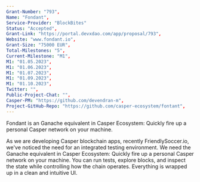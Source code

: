 ```yaml
---
Grant-Number: "793",
Name: "Fondant",
Service-Provider: "BlockBites"
Status: "Accepted",
Grant-Link: "https://portal.devxdao.com/app/proposal/793",
Website: "www.fondant.io",
Grant-Size:	"75000 EUR",
Total-Milestones: "5",
Current-Milestone: "M1",
M1: "01.05.2023",
M1: "01.06.2023",
M1: "01.07.2023",
M1: "01.09.2023",
M1: "01.10.2023",
Twitter: "",
Public-Project-Chat: "",
Casper-PM: "https://github.com/devendran-m",
Project-GitHub-Repo: "https://github.com/casper-ecosystem/fontant",
---
```

<!--lang:en--> 
Fondant is an Ganache equivalent in Casper Ecosystem: Quickly fire up a personal Casper network on your machine.

As we are developing Casper blockchain apps, recently FriendlySoccer.io, we've noticed the need for an integrated testing environment. We need the Ganache equivalent in Casper Ecosystem: Quickly fire up a personal Casper network on your machine. You can run tests, explore blocks, and inspect the state while controlling how the chain operates. Everything is wrapped up in a clean and intuitive UI.
<!--lang:es--] 
test
<!--lang:de--] 
test
<!--lang:fr--] 
test
<!--lang:pl--] 
test
<!--lang:uk--] 
test
[!--lang:*-->  
